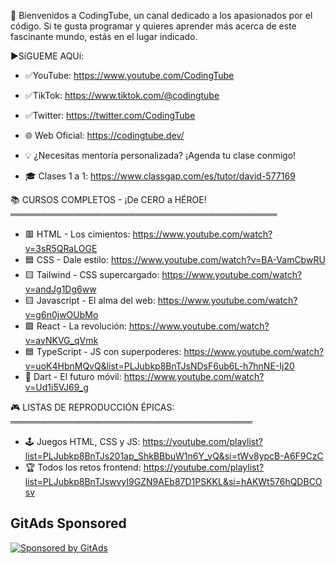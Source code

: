 👋 Bienvenidos a CodingTube, un canal dedicado a los apasionados por el código. Si te gusta programar y quieres aprender más acerca de este fascinante mundo, estás en el lugar indicado.

►SíGUEME AQUí:

- ✅YouTube: https://www.youtube.com/CodingTube
- ✅TikTok: https://www.tiktok.com/@codingtube
- ✅Twitter: https://twitter.com/CodingTube

- 🌐 Web Oficial: https://codingtube.dev/
- 💡 ¿Necesitas mentoría personalizada? ¡Agenda tu clase conmigo!
- 🎓 Clases 1 a 1: https://www.classgap.com/es/tutor/david-577169

📚 CURSOS COMPLETOS - ¡De CERO a HÉROE!
═══════════════════════════════════════════
- 🟥 HTML - Los cimientos: https://www.youtube.com/watch?v=3sR5QRaLOGE
- 🟦 CSS - Dale estilo: https://www.youtube.com/watch?v=BA-VamCbwRU
- 🟨 Tailwind - CSS supercargado: https://www.youtube.com/watch?v=andJg1Dg6ww
- 🟨 Javascript - El alma del web: https://www.youtube.com/watch?v=g6n0jwOUbMo
- 🟩 React - La revolución: https://www.youtube.com/watch?v=avNKVG_qVmk
- 🟦 TypeScript - JS con superpoderes: https://www.youtube.com/watch?v=uoK4HbnMQvQ&list=PLJubkp8BnTJsNDsF6ub6L-h7hnNE-Ij20
- 🎯 Dart - El futuro móvil: https://www.youtube.com/watch?v=Ud1i5VJ69_g

🎮 LISTAS DE REPRODUCCIÓN ÉPICAS:
═══════════════════════════════════════
- 🕹️ Juegos HTML, CSS y JS: https://youtube.com/playlist?list=PLJubkp8BnTJs201ap_ShkBBbuW1n6Y_vQ&si=tWv8ypcB-A6F9CzC
- 🏆 Todos los retos frontend: https://youtube.com/playlist?list=PLJubkp8BnTJswvyI9GZN9AEb87D1PSKKL&si=hAKWt576hQDBCOsv


<!-- GitAds-Verify: 6VZHXEPCQY13ZOZXZA5DFNHI5EL2TXWL -->

## GitAds Sponsored
[![Sponsored by GitAds](https://gitads.dev/v1/ad-serve?source=codingithub/codingithub@github)](https://gitads.dev/v1/ad-track?source=codingithub/codingithub@github)


